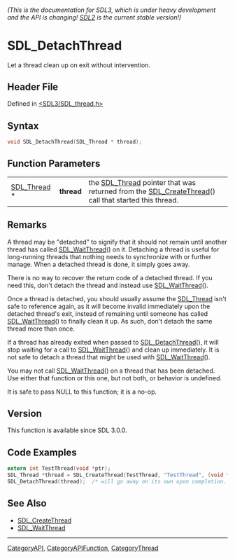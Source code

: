 ###### (This is the documentation for SDL3, which is under heavy development and the API is changing! [SDL2](https://wiki.libsdl.org/SDL2/) is the current stable version!)
# SDL_DetachThread

Let a thread clean up on exit without intervention.

## Header File

Defined in [<SDL3/SDL_thread.h>](https://github.com/libsdl-org/SDL/blob/main/include/SDL3/SDL_thread.h)

## Syntax

```c
void SDL_DetachThread(SDL_Thread * thread);
```

## Function Parameters

|                            |            |                                                                                                                                       |
| -------------------------- | ---------- | ------------------------------------------------------------------------------------------------------------------------------------- |
| [SDL_Thread](SDL_Thread) * | **thread** | the [SDL_Thread](SDL_Thread) pointer that was returned from the [SDL_CreateThread](SDL_CreateThread)() call that started this thread. |

## Remarks

A thread may be "detached" to signify that it should not remain until
another thread has called [SDL_WaitThread](SDL_WaitThread)() on it.
Detaching a thread is useful for long-running threads that nothing needs to
synchronize with or further manage. When a detached thread is done, it
simply goes away.

There is no way to recover the return code of a detached thread. If you
need this, don't detach the thread and instead use
[SDL_WaitThread](SDL_WaitThread)().

Once a thread is detached, you should usually assume the
[SDL_Thread](SDL_Thread) isn't safe to reference again, as it will become
invalid immediately upon the detached thread's exit, instead of remaining
until someone has called [SDL_WaitThread](SDL_WaitThread)() to finally
clean it up. As such, don't detach the same thread more than once.

If a thread has already exited when passed to
[SDL_DetachThread](SDL_DetachThread)(), it will stop waiting for a call to
[SDL_WaitThread](SDL_WaitThread)() and clean up immediately. It is not safe
to detach a thread that might be used with
[SDL_WaitThread](SDL_WaitThread)().

You may not call [SDL_WaitThread](SDL_WaitThread)() on a thread that has
been detached. Use either that function or this one, but not both, or
behavior is undefined.

It is safe to pass NULL to this function; it is a no-op.

## Version

This function is available since SDL 3.0.0.

## Code Examples

```c
extern int TestThread(void *ptr);
SDL_Thread *thread = SDL_CreateThread(TestThread, "TestThread", (void *)NULL);
SDL_DetachThread(thread);  /* will go away on its own upon completion. */
```

## See Also

- [SDL_CreateThread](SDL_CreateThread)
- [SDL_WaitThread](SDL_WaitThread)

----
[CategoryAPI](CategoryAPI), [CategoryAPIFunction](CategoryAPIFunction), [CategoryThread](CategoryThread)

